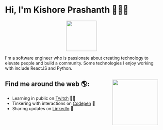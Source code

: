# Hi, I'm Kishore Prashanth 👋👨‍💻

<div id="header" align="center">
  <img src="https://media.giphy.com/media/M9gbBd9nbDrOTu1Mqx/giphy.gif" width="100"/>
</div>

I'm a software engineer who is passionate about creating technology to elevate people and build a community. Some technologies I enjoy working with include ReactJS and Python.

## Find me around the web 🌎: <a href="https://github.com/kishorep26"><img align="right" width="150" height="150" src="https://github.com/kishorep26"></a>

- Learning in public on <a href="https://www.twitch.tv/">Twitch</a>  ✍🏾
- Tinkering with interactions on <a href="https://codepen.io/"> Codepen</a> 🏓
- Sharing updates on <a href="https://www.linkedin.com/in/kishorep26/">LinkedIn</a> 💼
